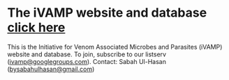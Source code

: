 # The iVAMP website and database [click here](https://ivamp-consortium.github.io/)
This is the Initiative for Venom Associated Microbes and Parasites (iVAMP) website and database. To join, subscribe to our listserv (ivamp@googlegroups.com). Contact: Sabah Ul-Hasan (bysabahulhasan@gmail.com)
